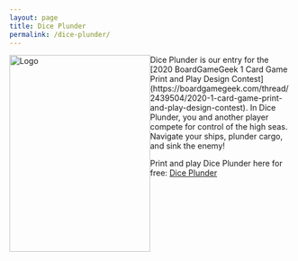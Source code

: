 ```yaml
---
layout: page
title: Dice Plunder
permalink: /dice-plunder/
---
```

<div class="gallery" style="float: left">
  <img src="https://thehexagongames.com/uploaded-files/board-games/dice-plunder/logo_final.png" alt="Logo" width="250" height="350">
</div>
Dice Plunder is our entry for the [2020 BoardGameGeek 1 Card Game Print and Play Design Contest](https://boardgamegeek.com/thread/2439504/2020-1-card-game-print-and-play-design-contest).
In Dice Plunder, you and another player compete for control of the high seas.
Navigate your ships, plunder cargo, and sink the enemy!

Print and play Dice Plunder here for free: [Dice Plunder](https://drive.google.com/drive/folders/1SCIN0TLlvKuz8RCXD-TVmso0kSr_JhHk?usp=sharing)
